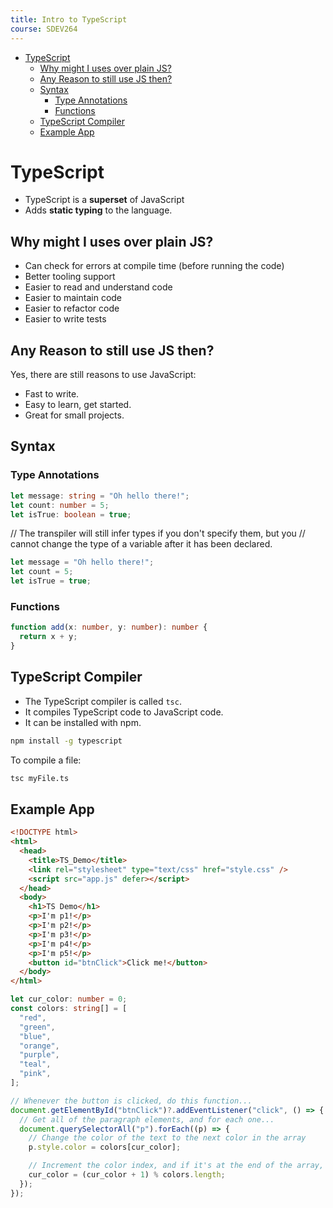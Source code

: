 ```yaml
---
title: Intro to TypeScript
course: SDEV264
---
```


- [TypeScript](#typescript)
  - [Why might I uses over plain JS?](#why-might-i-uses-over-plain-js)
  - [Any Reason to still use JS then?](#any-reason-to-still-use-js-then)
  - [Syntax](#syntax)
    - [Type Annotations](#type-annotations)
    - [Functions](#functions)
  - [TypeScript Compiler](#typescript-compiler)
  - [Example App](#example-app)

# TypeScript

- TypeScript is a **superset** of JavaScript
- Adds **static typing** to the language.

## Why might I uses over plain JS?

- Can check for errors at compile time (before running the code)
- Better tooling support
- Easier to read and understand code
- Easier to maintain code
- Easier to refactor code
- Easier to write tests

## Any Reason to still use JS then?

Yes, there are still reasons to use JavaScript:

- Fast to write.
- Easy to learn, get started.
- Great for small projects.

## Syntax

### Type Annotations

```typescript
let message: string = "Oh hello there!";
let count: number = 5;
let isTrue: boolean = true;
```

// The transpiler will still infer types if you don't specify them, but you
// cannot change the type of a variable after it has been declared.

```typescript
let message = "Oh hello there!";
let count = 5;
let isTrue = true;
```

### Functions

```typescript
function add(x: number, y: number): number {
  return x + y;
}
```

## TypeScript Compiler

- The TypeScript compiler is called `tsc`.
- It compiles TypeScript code to JavaScript code.
- It can be installed with npm.

```bash
npm install -g typescript
```

To compile a file:

```bash
tsc myFile.ts
```

## Example App

```html
<!DOCTYPE html>
<html>
  <head>
    <title>TS_Demo</title>
    <link rel="stylesheet" type="text/css" href="style.css" />
    <script src="app.js" defer></script>
  </head>
  <body>
    <h1>TS Demo</h1>
    <p>I'm p1!</p>
    <p>I'm p2!</p>
    <p>I'm p3!</p>
    <p>I'm p4!</p>
    <p>I'm p5!</p>
    <button id="btnClick">Click me!</button>
  </body>
</html>
```

```typescript
let cur_color: number = 0;
const colors: string[] = [
  "red",
  "green",
  "blue",
  "orange",
  "purple",
  "teal",
  "pink",
];

// Whenever the button is clicked, do this function...
document.getElementById("btnClick")?.addEventListener("click", () => {
  // Get all of the paragraph elements, and for each one...
  document.querySelectorAll("p").forEach((p) => {
    // Change the color of the text to the next color in the array
    p.style.color = colors[cur_color];

    // Increment the color index, and if it's at the end of the array, reset it to 0
    cur_color = (cur_color + 1) % colors.length;
  });
});
```
